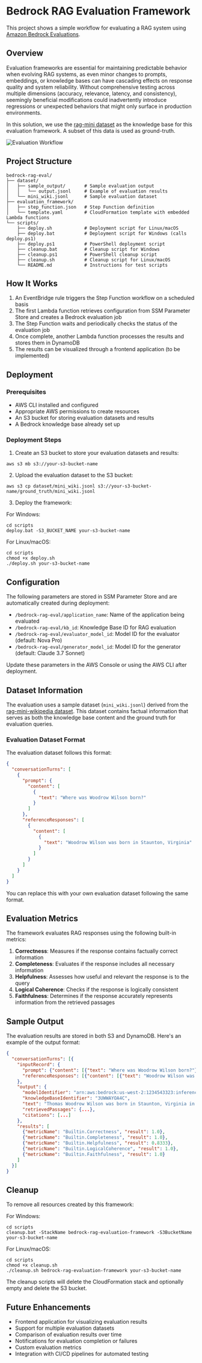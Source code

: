 # Bedrock RAG Evaluation Framework

This project shows a simple workflow for evaluating a RAG system using [Amazon Bedrock Evaluations](https://docs.aws.amazon.com/bedrock/latest/userguide/evaluation-kb.html).

## Overview

Evaluation frameworks are essential for maintaining predictable behavior when evolving RAG systems, as even minor changes to prompts, embeddings, or knowledge bases can have cascading effects on response quality and system reliability. Without comprehensive testing across multiple dimensions (accuracy, relevance, latency, and consistency), seemingly beneficial modifications could inadvertently introduce regressions or unexpected behaviors that might only surface in production environments.

In this solution, we use the [rag-mini dataset](https://huggingface.co/datasets/rag-datasets/rag-mini-wikipedia) as the knowledge base for this evaluation framework. A subset of this data is used as ground-truth.

![Evaluation Workflow](https://raw.githubusercontent.com/aws-samples/bedrock-rag-eval/main/images/stepfunctions_graph.svg)

## Project Structure

```
bedrock-rag-eval/
├── dataset/
│   ├── sample_output/       # Sample evaluation output
│   │   └── output.jsonl     # Example of evaluation results
│   └── mini_wiki.jsonl      # Sample evaluation dataset
├── evaluation_framework/
│   ├── step_function.json   # Step Function definition
│   └── template.yaml        # CloudFormation template with embedded Lambda functions
└── scripts/
    ├── deploy.sh            # Deployment script for Linux/macOS
    ├── deploy.bat           # Deployment script for Windows (calls deploy.ps1)
    ├── deploy.ps1           # PowerShell deployment script
    ├── cleanup.bat          # Cleanup script for Windows
    ├── cleanup.ps1          # PowerShell cleanup script
    ├── cleanup.sh           # Cleanup script for Linux/macOS
    └── README.md            # Instructions for test scripts
```

## How It Works

1. An EventBridge rule triggers the Step Function workflow on a scheduled basis
2. The first Lambda function retrieves configuration from SSM Parameter Store and creates a Bedrock evaluation job
3. The Step Function waits and periodically checks the status of the evaluation job
4. Once complete, another Lambda function processes the results and stores them in DynamoDB
5. The results can be visualized through a frontend application (to be implemented)

## Deployment

### Prerequisites

- AWS CLI installed and configured
- Appropriate AWS permissions to create resources
- An S3 bucket for storing evaluation datasets and results
- A Bedrock knowledge base already set up

### Deployment Steps

1. Create an S3 bucket to store your evaluation datasets and results:
```
aws s3 mb s3://your-s3-bucket-name
```

2. Upload the evaluation dataset to the S3 bucket:
```
aws s3 cp dataset/mini_wiki.jsonl s3://your-s3-bucket-name/ground_truth/mini_wiki.jsonl
```

3. Deploy the framework:

For Windows:
```
cd scripts
deploy.bat -S3_BUCKET_NAME your-s3-bucket-name
```

For Linux/macOS:
```
cd scripts
chmod +x deploy.sh
./deploy.sh your-s3-bucket-name
```

## Configuration

The following parameters are stored in SSM Parameter Store and are automatically created during deployment:

- `/bedrock-rag-eval/application_name`: Name of the application being evaluated
- `/bedrock-rag-eval/kb_id`: Knowledge Base ID for RAG evaluation
- `/bedrock-rag-eval/evaluator_model_id`: Model ID for the evaluator (default: Nova Pro)
- `/bedrock-rag-eval/generator_model_id`: Model ID for the generator (default: Claude 3.7 Sonnet)

Update these parameters in the AWS Console or using the AWS CLI after deployment.

## Dataset Information

The evaluation uses a sample dataset (`mini_wiki.jsonl`) derived from the [rag-mini-wikipedia dataset](https://huggingface.co/datasets/rag-datasets/rag-mini-wikipedia). This dataset contains factual information that serves as both the knowledge base content and the ground truth for evaluation queries.

### Evaluation Dataset Format

The evaluation dataset follows this format:

```json
{
  "conversationTurns": [
    {
      "prompt": {
        "content": [
          {
            "text": "Where was Woodrow Wilson born?"
          }
        ]
      },
      "referenceResponses": [
        {
          "content": [
            {
              "text": "Woodrow Wilson was born in Staunton, Virginia"
            }
          ]
        }
      ]
    }
  ]
}
```

You can replace this with your own evaluation dataset following the same format.

## Evaluation Metrics

The framework evaluates RAG responses using the following built-in metrics:

1. **Correctness**: Measures if the response contains factually correct information
2. **Completeness**: Evaluates if the response includes all necessary information
3. **Helpfulness**: Assesses how useful and relevant the response is to the query
4. **Logical Coherence**: Checks if the response is logically consistent
5. **Faithfulness**: Determines if the response accurately represents information from the retrieved passages

## Sample Output

The evaluation results are stored in both S3 and DynamoDB. Here's an example of the output format:

```json
{
  "conversationTurns": [{
    "inputRecord": {
      "prompt": {"content": [{"text": "Where was Woodrow Wilson born?"}]},
      "referenceResponses": [{"content": [{"text": "Woodrow Wilson was born in Staunton, Virginia"}]}]
    },
    "output": {
      "modelIdentifier": "arn:aws:bedrock:us-west-2:1234543323:inference-profile/us.anthropic.claude-3-7-sonnet-20250219-v1:0",
      "knowledgeBaseIdentifier": "3UWWAYOA4C",
      "text": "Thomas Woodrow Wilson was born in Staunton, Virginia in 1856. He was the third of four children born to Reverend Dr. Joseph Wilson and Janet Woodrow.",
      "retrievedPassages": {...},
      "citations": [...]
    },
    "results": [
      {"metricName": "Builtin.Correctness", "result": 1.0},
      {"metricName": "Builtin.Completeness", "result": 1.0},
      {"metricName": "Builtin.Helpfulness", "result": 0.8333},
      {"metricName": "Builtin.LogicalCoherence", "result": 1.0},
      {"metricName": "Builtin.Faithfulness", "result": 1.0}
    ]
  }]
}
```

## Cleanup

To remove all resources created by this framework:

For Windows:
```
cd scripts
cleanup.bat -StackName bedrock-rag-evaluation-framework -S3BucketName your-s3-bucket-name
```

For Linux/macOS:
```
cd scripts
chmod +x cleanup.sh
./cleanup.sh bedrock-rag-evaluation-framework your-s3-bucket-name
```

The cleanup scripts will delete the CloudFormation stack and optionally empty and delete the S3 bucket.

## Future Enhancements

- Frontend application for visualizing evaluation results
- Support for multiple evaluation datasets
- Comparison of evaluation results over time
- Notifications for evaluation completion or failures
- Custom evaluation metrics
- Integration with CI/CD pipelines for automated testing